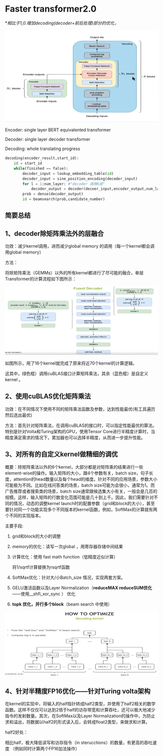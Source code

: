 # **Faster transformer2.0**

 **相比于1,0.增加decoding(decoder+前后处理)部分的优化，*

![2_0](./pic/2_0.png)



Encoder: single layer BERT equivalented transformer

Decoder: single layer decoder transformer

Decoding: whole translating progress

```python
decoding(encoder_result,start_id):
	id = start_id
	while(finished == false):
		decoder_input = lookup_embedding_table(id)
		decoder_input = sine_position_encoding(decoder_input)
		for l = 1:num_layer: #"decoder 调用6层"
			decoder_output = decoder(decoer_input,encoder_output,num_layer) 
		prob = dense(decoder_output)
		id = beamsearch(prob,candidate_number)
```



## 简要总结

## 1、decoder除矩阵乘法外的层融合

功效：减少kernel调用，进而减少global memory 的调用（每一个kernel都会调用global memory）

方法：

将除矩阵乘法（GEMMs）以外的所有kernel都进行了尽可能的融合，单层Transformer的计算流程如下图所示：



![2_1](./pic/2_1.png)

如图所示，用了16个kernel就完成了原来将近70个kernel的计算逻辑。

这其中，绿色框）调用cuBLAS接口计算矩阵乘法，其余（蓝色框）是自定义kernel 。

## 2、使用cuBLAS优化矩阵乘法

功效：在不同情况下使用不同的矩阵乘法函数及参数，达到性能最优(有工具遍历然后选出最优)

方法：首先针对矩阵乘法，在调用cuBLAS的接口时，可以指定性能最优的算法。特别是针对Volta和Turing架构的GPU，使用Tensor Core进行半精度计算时，当精度满足需求的情况下，累加器也可以选择半精度，从而进一步提升性能。



## 3、对所有的自定义kernel做精细的调优

概要：除矩阵乘法以外的6个kernel，大部分都是对矩阵乘的结果进行一些element-wise的操作。输入矩阵的大小，跟4个参数有关，batch size，句子长度，attention的head数量以及每个head的维度。针对不同的应用场景，参数大小可能极为不同。比如在线问答类的场景，batch size可能为会很小，通常为1。而广告推荐或者搜索类的场景，batch size通常跟候选集大小有关，一般会是几百的规模。这样，输入矩阵的行数变化范围可能是几十到上千。因此，我们需要针对不同的情况，动态的调整kernel launch时的配置参数（grid和block的大小），甚至要针对同一个功能实现多个不同版本的kernel函数，例如，SoftMax的计算就有两个不同的实现版本。

 主要手段:

1. grid和block的大小的调整

2. memory的优化：读写一次global ，用寄存器存储中间结果

3. 计算优化：使用 fast math function（低精度近似计算）

   将1/sqrtf计算替换为rsqrtf函数

4. SoftMax优化：针对大/小Batch_size 情况，实现两套方案。

5. GELU激活函数以及Layer Normalization（**reduceMAX reduceSUM优化**——使用__shfl_xor_sync ） 优化

6. **topk 优化，并行多个block**（beam search 中使用）

![2_3](./pic/2_3.png)



## 4、针对半精度FP16优化——针对Turing volta架构

在kernel的实现中，将输入的half指针转成half2类型，并使用了half2相关的数学函数。这样不仅仅可以达到2倍于half的访存带宽和计算吞吐，还可以极大地减少指令的发射数量。其次，在SoftMax以及Layer Normalization的操作中，为防止求和溢出，将数据以half2的形式读入后，会转成float2类型，来做求和计算。



half2好处：

相比half，极大降低读写和访存指令（in sterucctions）的数量，有更高的吞吐速度 （例如同时计算两个FP16加法操作）



